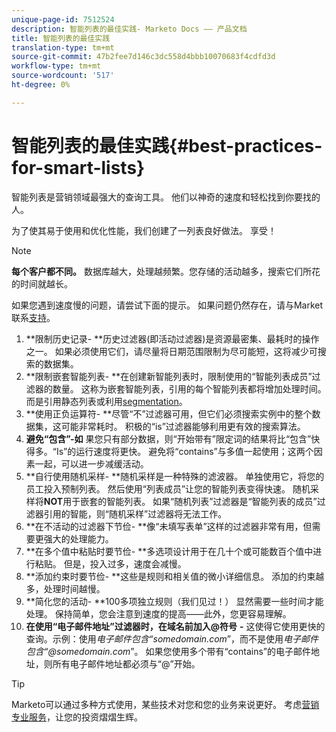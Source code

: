 ```yaml
---
unique-page-id: 7512524
description: 智能列表的最佳实践- Marketo Docs —— 产品文档
title: 智能列表的最佳实践
translation-type: tm+mt
source-git-commit: 47b2fee7d146c3dc558d4bbb10070683f4cdfd3d
workflow-type: tm+mt
source-wordcount: '517'
ht-degree: 0%

---
```



# 智能列表的最佳实践{#best-practices-for-smart-lists}

智能列表是营销领域最强大的查询工具。 他们以神奇的速度和轻松找到你要找的人。

为了使其易于使用和优化性能，我们创建了一列表良好做法。 享受！

>[!NOTE]
>
>**每个客户都不同。** 数据库越大，处理越频繁。您存储的活动越多，搜索它们所花的时间就越长。
>
>如果您遇到速度慢的问题，请尝试下面的提示。 如果问题仍然存在，请与Market联系[支持](http://support.marketo.com)。

1. **限制历史记录- **历史过滤器(即活动过滤器)是资源最密集、最耗时的操作之一。 如果必须使用它们，请尽量将日期范围限制为尽可能短，这将减少可搜索的数据集。
1. **限制嵌套智能列表- **在创建新智能列表时，限制使用的“智能列表成员”过滤器的数量。 这称为嵌套智能列表，引用的每个智能列表都将增加处理时间。 而是引用静态列表或利用[segmentation](../../../../product-docs/personalization/segmentation-and-snippets/segmentation/create-a-segmentation.md)。
1. **使用正负运算符- **尽管“不”过滤器可用，但它们必须搜索实例中的整个数据集，这可能非常耗时。 积极的“is”过滤器能够利用更有效的搜索算法。
1. **避免“包含”-如** 果您只有部分数据，则“开始带有”限定词的结果将比“包含”快得多。“Is”的运行速度将更快。 避免将“contains”与多值一起使用；这两个因素一起，可以进一步减缓活动。
1. **自行使用随机采样- **随机采样是一种特殊的滤波器。 单独使用它，将您的员工投入预制列表。 然后使用“列表成员”让您的智能列表变得快速。 随机采样将&#x200B;**NOT**&#x200B;用于嵌套的智能列表。 如果“随机列表”过滤器是“智能列表的成员”过滤器引用的智能，则“随机采样”过滤器将无法工作。
1. **在不活动的过滤器下节俭- **像“未填写表单”这样的过滤器非常有用，但需要更强大的处理能力。
1. **在多个值中粘贴时要节俭- **多选项设计用于在几十个或可能数百个值中进行粘贴。 但是，投入过多，速度会减慢。
1. **添加约束时要节俭- **这些是规则和相关值的微小详细信息。 添加的约束越多，处理时间越慢。
1. **简化您的活动- **100多项独立规则（我们见过！） 显然需要一些时间才能处理。 保持简单，您会注意到速度的提高——此外，您更容易理解。
1. **在使用“电子邮件地址”过滤器时，在域名前加入@符号** **-** 这使得它使用更快的查询。示例：使用&#x200B;*电子邮件包含“somedomain.com*”，而不是使用&#x200B;*电子邮件包含“@somedomain.com*”。 如果您使用多个带有“contains”的电子邮件地址，则所有电子邮件地址都必须与“@”开始。

>[!TIP]
>
>Marketo可以通过多种方式使用，某些技术对您和您的业务来说更好。 考虑[营销专业服务](http://pages2.marketo.com/72-hour-survival-guide.html)，让您的投资熠熠生辉。

